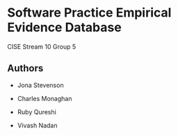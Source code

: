 # Software Practice Empirical Evidence Database
CISE Stream 10 Group 5

## Authors

* Jona Stevenson

* Charles Monaghan

* Ruby Qureshi

* Vivash Nadan
